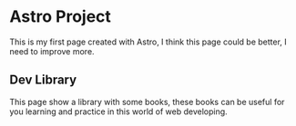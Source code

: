
# Astro Project

This is my first page created with Astro, I think this page could be better, I need to improve more.

## Dev Library

This page show a library with some books, these books can be useful for you learning and practice in this world of web developing.
